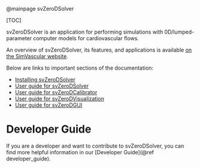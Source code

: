 @mainpage svZeroDSolver

[TOC]

svZeroDSolver is an application for performing simulations with 0D/lumped-parameter computer models for cardiovascular flows. 

An overview of svZeroDSolver, its features, and applications is available [on the SimVascular website](https://simvascular.github.io/documentation/rom_simulation.html#0d-solver).

Below are links to important sections of the documentation:

* [Installing svZeroDSolver](https://simvascular.github.io/documentation/rom_simulation.html#0d-solver-install)
* [User guide for svZeroDSolver](https://simvascular.github.io/documentation/rom_simulation.html#0d-solver-user-guide)
* [User guide for svZeroDCalibrator](https://simvascular.github.io/documentation/rom_simulation.html#0d-solver-calibrator)
* [User guide for svZeroDVisualization](https://simvascular.github.io/documentation/rom_simulation.html#0d-solver-visualization)
* [User guide for svZeroDGUI](https://simvascular.github.io/documentation/rom_simulation.html#0d-solver-gui)

# Developer Guide

If you are a developer and want to contribute to svZeroDSolver, you can find more helpful information in our [Developer Guide](@ref developer_guide).

